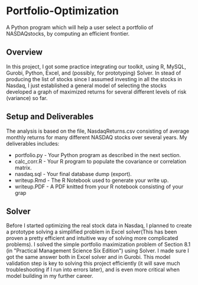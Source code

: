 # Portfolio-Optimization
A Python program which will help a user select a portfolio of NASDAQstocks, by computing an efficient frontier. 

## Overview
In this project, I got some practice integrating our toolkit, using R, MySQL, Gurobi, Python, Excel, and (possibly, for prototyping) Solver. 
In stead of producing the list of stocks since I assumed investing in all the stocks in Nasdaq, I just established a general model of selecting the stocks developed a graph of maximized returns for several different levels of risk (variance) so far.

## Setup and Deliverables
The analysis is based on the file, NasdaqReturns.csv consisting of average monthly returns for many different NASDAQ stocks over several years. My deliverables includes:
* portfolio.py - Your Python program as described in the next section.
* calc_corr.R - Your R program to populate the covariance or correlation matrix. 
* nasdaq.sql - Your final database dump (export).
* writeup.Rmd - The R Notebook used to generate your write up.
* writeup.PDF - A PDF knitted from your R notebook consisting of your grap

## Solver
Before I started optimizing the real stock data in Nasdaq, I planned to create a prototype solving a simplified problem in Excel solver(This has been proven a pretty efficient and intuitive way of solving more complicated problems). I solved the simple
portfolio maximization problem of Section 8.1 (in "Practical Management Science Six Edition") using Solver. I made sure I
got the same answer both in Excel solver and in Gurobi. This model validation step is key to solving this project efficiently (it will save much troubleshooting if I run into errors later), and is even more critical when model building
in my further career.

